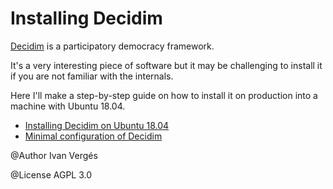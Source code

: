 Installing Decidim
==================

[Decidim](https://github.com/decidim/decidim) is a participatory democracy framework.

It's a very interesting piece of software but it may be challenging to install it if you are not familiar with the internals.

Here I'll make a step-by-step guide on how to install it on production into a machine with Ubuntu 18.04.

- [Installing Decidim on Ubuntu 18.04](decidim-bionic.md)
- [Minimal configuration of Decidim](basic-config.md)

@Author
Ivan Vergés

@License
AGPL 3.0
